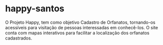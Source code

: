 # happy-santos
O Projeto Happy, tem como objetivo Cadastro de Orfanatos, tornando-os acessíveis para visitação de pessoas interessadas em conhecê-los. O site conta com mapas interativos para facilitar a localização dos orfanatos cadastrados.
